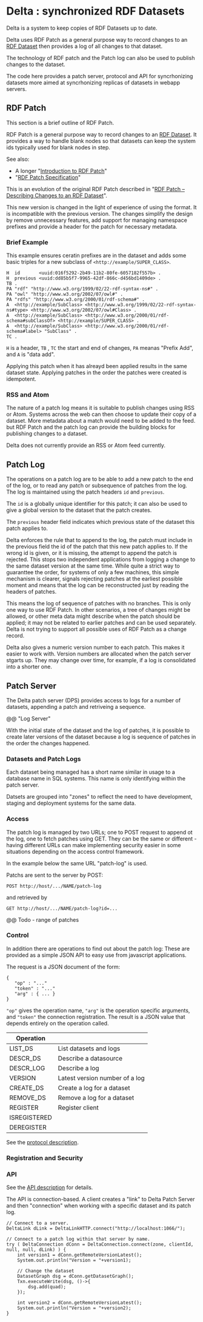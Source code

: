 # Delta : synchronized RDF Datasets

Delta is a system to keep copies of RDF Datasets up to date.

Delta uses RDF Patch as a general purpose way to record changes to
an [RDF Dataset](https://www.w3.org/TR/rdf11-concepts/#section-dataset)
then provides a log of all changes to that dataset.

The technology of RDF patch and the Patch log can also be used to
publish changes to the dataset. 

The code here provides a patch server, protocol and API for
syncrhonizing datasets more aimed at syncrhonizing replicas of datasets
in webapp servers.

## RDF Patch

This section is a brief outline of RDF Patch. 

RDF Patch is a general purpose way to record changes to an [RDF
Dataset](https://www.w3.org/TR/rdf11-concepts/#section-dataset).
It provides a way to handle blank nodes so that datasets can keep the
system ids typically used for blank nodes in step.

See also:

* A longer "[Introduction to RDF Patch](rdf-patch-intro.md)"
* "[RDF Patch Specification](rdf-patch.md)"

This is an evolution of the original RDF Patch described in
"[RDF Patch &ndash; Describing Changes to an RDF Dataset](https://afs.github.io/rdf-patch/)".

This new version is changed in the light of experience of using the
format. It is incompatible with the previous version.  The changes
simplify the design by remove unnecessary features, add support for
managing namespace prefixes and provide a header for the patch for
necessary metadata.

### Brief Example

This example ensures ceratin prefixes are in the dataset and adds some
basic triples for a new subclass of `<http://example/SUPER_CLASS>`.

```
H  id       <uuid:016f5292-2b49-11b2-80fe-6057182f557b> .
H  previous <uuid:dd85b5f7-9965-42df-866c-d456bd1409de> .
TB .
PA "rdf" "http://www.w3.org/1999/02/22-rdf-syntax-ns#" .
PA "owl" "http://www.w3.org/2002/07/owl#" .
PA "rdfs" "http://www.w3.org/2000/01/rdf-schema#" .
A  <http://example/SubClass> <http://www.w3.org/1999/02/22-rdf-syntax-ns#type> <http://www.w3.org/2002/07/owl#Class> .
A  <http://example/SubClass> <http://www.w3.org/2000/01/rdf-schema#subClassOf> <http://example/SUPER_CLASS> .
A  <http://example/SubClass> <http://www.w3.org/2000/01/rdf-schema#label> "SubClass" .
TC .
```

`H` is a header, `TB` , `TC` the start and end of changes, `PA` meanas "Prefix Add",
and `A` is "data add".

Applying this patch when it has alreayd been applied results in the same
dataset state. Applying patches in the order the patches were
created is idempotent.

### RSS and Atom

The nature of a patch log means it is suitable to publish changes using
RSS or Atom.  Systems across the web can then choose to update their
copy of a dataset.  More metadata about a match would need to be added
to the feed. but RDF Patch and the patch log can provide the building
blocks for publishing changes to a dataset.

Delta does not currently provide an RSS or Atom feed currently.

## Patch Log

The operations on a patch log are to be able to add a new patch to the
end of the log, or to read any patch or subsequence of patches from the
log. The log is maintained using the patch headers  `id` and `previous`.

The `id` is a globally unique identifier for this patch; it can also be
used to give a global version to the dataset that the patch creates.

The `previous` header field indicates which previous state of the
dataset this patch applies to.

Delta enforces the rule that to append to the log, the patch must
include in the previous field the id of the patch that this new patch
applies to.  If the wrong id is given, or it is missing, the attempt to
append the patch is rejected. This stops two independent applications
from logging a change to the same dataset version at the same time.
While quite a strict way to guaranttee the order, for systems of only a
few machines, this simple mechanism is clearer, signals rejecting
patches at the earliest possible moment and means that the log can be
reconstructed just by reading the headers of patches. 

This means the log of sequence of patches with no branches.  This is
only one way to use RDF Patch.  In other scenarios, a tree of changes
might be allowed, or other meta data might describe when the patch
should be applied; it may not be related to earlier patches and can be
used separately.  Delta is not trying to support all possible uses of
RDF Patch as a change record.

Delta also gives a numeric version number to each patch.  This makes it
easier to work with.  Version numbers are allocated when the patch
server stgarts up.  They may change over time, for example, if a log is
consolidated into a shorter one.

## Patch Server

The Delta patch server (DPS) provides access to logs for a number of datasets,
appending a patch and retriveing a sequence.

@@ "Log Server"

With the initial state of the dataset and the log of patches, it is
possible to create later versions of the dataset because a log is
sequence of patches in the order the changes happened.

### Datasets and Patch Logs

Each dataset being managed has a short name similar in usage to a
database name in SQL systems. This name is only identifying within the
patch server.

Datsets are grouped into "zones" to reflect the need to have development,
staging and deployment systems for the same data.

### Access

The patch log is managed by two URLs; one to POST request to append ot
the log, one to fetch patches using GET.  They can be the same or
different - having different URLs can make implementing security easier
in some situations depending on the access control framework.

In the example below the same URL "patch-log" is used.

Patchs are sent to the server by POST:

    POST http://host/.../NAME/patch-log

and retrieved by

    GET http://host/.../NAME/patch-log?id=...

@@ Todo - range of patches

### Control

In addition there are operations to find out about the patch log:
These are provided as a simple JSON API to easy use from javascript
applications.

The request is a JSON document of the form:

```
{
   "op" : "..."
   "token" : "..."
   "arg" : { ... }
}
```

`"op"` gives the operation name, `"arg"` is the operation specific
arguments, and `"token"` the connection registration.  The result is a
JSON value that depends entirely on the operation called.

| Operation     | |
| ------------- | ---- |
| LIST_DS       | List datasets and logs |
| DESCR_DS      | Describe a datasource |
| DESCR_LOG     | Describe a log |
| VERSION       | Latest version number of a log |
| CREATE_DS     | Create a log for a dataset |
| REMOVE_DS     | Remove a log for a dataset |
| REGISTER      | Register client |
| ISREGISTERED  | |
| DEREGISTER    | |

See the [protocol description](delta-protocol.md).

### Registration and Security

### API

See the [API description](delta-api.md) for details.

The API is connection-based. A client creates a "link" to Delta Patch
Server and then "connection" when working with a specific dataset and
its patch log.

```
// Connect to a server.
DeltaLink dLink = DeltaLinkHTTP.connect("http://localhost:1066/");

// Connect to a patch log within that server by name.
try ( DeltaConnection dConn = DeltaConnection.connect(zone, clientId, null, null, dLink) ) {
    int version1 = dConn.getRemoteVersionLatest();
    System.out.println("Version = "+version1);

    // Change the dataset
    DatasetGraph dsg = dConn.getDatasetGraph();
    Txn.executeWrite(dsg, ()->{
        dsg.add(quad);
    });
            
    int version2 = dConn.getRemoteVersionLatest();
    System.out.println("Version = "+version2);
}
```
